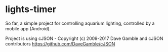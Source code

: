 # lights-timer
So far, a simple project for controlling aquarium lighting, controlled by a mobile app (Android).


Project is using cJSON - Copyright (c) 2009-2017 Dave Gamble and cJSON contributors
https://github.com/DaveGamble/cJSON

